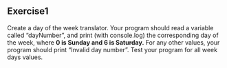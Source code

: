 ## Exercise1
Create a day of the week translator.
Your program should read a variable called “dayNumber”, and print (with console.log) the corresponding day of the week,
where **0 is Sunday and 6 is Saturday.**
For any other values, your program should print “Invalid day number”.
Test your program for all week days values.
